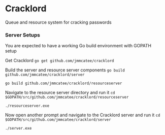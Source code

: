 # Cracklord #
Queue and resource system for cracking passwords

### Server Setups ###
You are expected to have a working Go build environment with GOPATH setup

Get Cracklord
`go get github.com/jmmcatee/cracklord`

Build the server and resource server components
`go build github.com/jmmcatee/cracklord/server`

`go build github.com/jmmcatee/cracklord/resourceserver`

Navigate to the resource server directory and run it
`cd $GOPATH/src/github.com/jmmcatee/cracklord/resourceserver`

`./resourceserver.exe`

Now open another prompt and navigate to the Cracklord server and run it
`cd $GOPATH/src/github.com/jmmcatee/cracklord/server`

`./server.exe`
